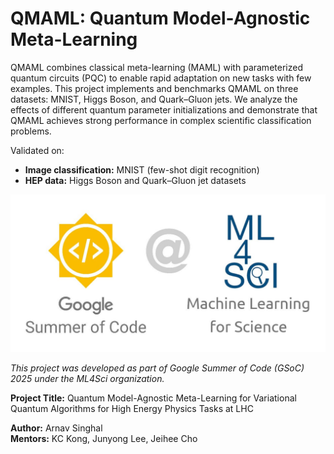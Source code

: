 # QMAML: Quantum Model-Agnostic Meta-Learning

QMAML combines classical meta-learning (MAML) with parameterized quantum circuits (PQC) to enable rapid adaptation on new tasks with few examples. This project implements and benchmarks QMAML on three datasets: MNIST, Higgs Boson, and Quark–Gluon jets. We analyze the effects of different quantum parameter initializations and demonstrate that QMAML achieves strong performance in complex scientific classification problems.

Validated on:

- **Image classification:** MNIST (few-shot digit recognition)
- **HEP data:** Higgs Boson and Quark–Gluon jet datasets

![GSoC @ ML4Sci](images/GSOC%20ML4Sci.jpg)

_This project was developed as part of Google Summer of Code (GSoC) 2025 under the ML4Sci organization._

**Project Title:** Quantum Model-Agnostic Meta-Learning for Variational Quantum Algorithms for High Energy Physics Tasks at LHC

**Author:** Arnav Singhal \
**Mentors:** KC Kong, Junyong Lee, Jeihee Cho
